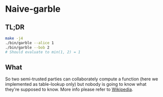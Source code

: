 # Naive-garble

## TL;DR

```sh
make -j4
./bin/garble --alice 1
./bin/garble --bob 2
# Should evaluate to min(1, 2) = 1
```

## What

So two semi-trusted parties can collaborately compute a function (here we implemented as table-lookup only) but nobody is going to know what they're supposed to know.
More info please refer to [Wikipedia](https://en.wikipedia.org/wiki/Garbled_circuit).
